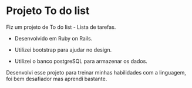 # Projeto To do list 

Fiz um projeto de To do list - Lista de tarefas. 

* Desenvolvido em Ruby on Rails. 

* Utilizei bootstrap para ajudar no design. 

* Utilizei o banco postgreSQL para armazenar os dados. 

Desenvolvi esse projeto para treinar minhas habilidades com a linguagem, foi bem desafiador mas aprendi bastante.
